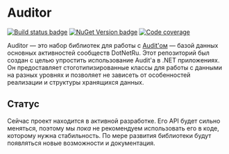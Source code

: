# Auditor

[![Build status badge](https://github.com/DotNetRu/Auditor/actions/workflows/Smoke.yml/badge.svg)](https://github.com/DotNetRu/Auditor/actions/workflows/Smoke.yml) [![NuGet Version badge](https://img.shields.io/nuget/v/DotNetRu.Auditor?style=flat&label=NuGet&logo=NuGet)](https://www.nuget.org/packages/DotNetRu.Auditor/) [![Code coverage](https://codecov.io/gh/DotNetRu/Auditor/branch/master/graph/badge.svg)](https://codecov.io/gh/DotNetRu/Auditor)


Auditor — это набор библиотек для работы с [Audit'ом](https://github.com/DotNetRu/Audit) — базой данных основных активностей сообществ DotNetRu. Этот репозиторий был создан с целью упростить использование Audit'а в .NET приложениях. Он предоставляет стоготипизированные классы для работы с данными на разных уровнях и позволяет не зависеть от особенностей реализации и структуры хранящихся данных.

## Статус

Сейчас проект находится в активной разработке. Его API будет сильно меняться, поэтому мы _пока_ не рекомендуем использовать его в коде, которому нужна стабильность. По мере развития библиотеки будут появляться новые возможности и документация.
